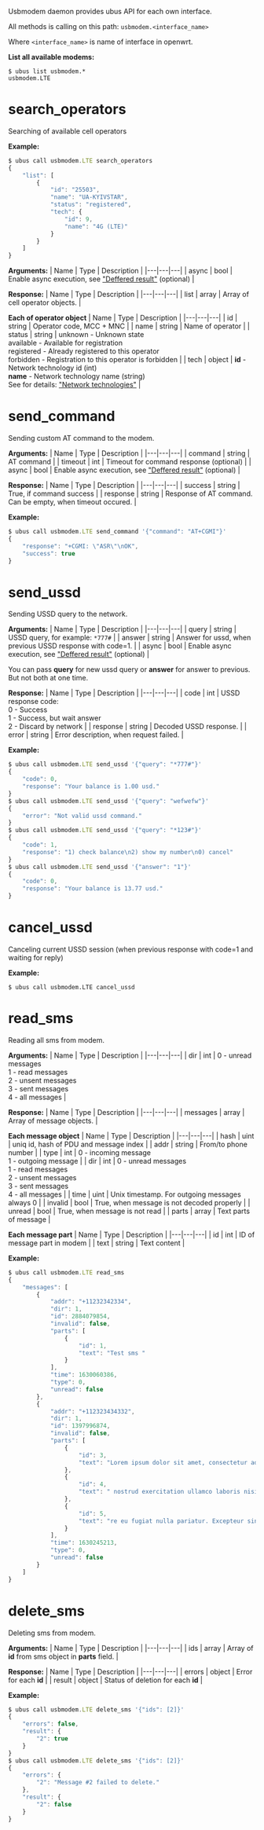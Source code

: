 Usbmodem daemon provides ubus API for each own interface.

All methods is calling on this path:
`usbmodem.<interface_name>`

Where `<interface_name>` is name of interface in openwrt.

**List all available modems:**
```
$ ubus list usbmodem.*
usbmodem.LTE
```

# search_operators

Searching of available cell operators

**Example:**
```js
$ ubus call usbmodem.LTE search_operators
{
	"list": [
		{
			"id": "25503",
			"name": "UA-KYIVSTAR",
			"status": "registered",
			"tech": {
				"id": 9,
				"name": "4G (LTE)"
			}
		}
	]
}
```

**Arguments:**
| Name | Type | Description |
|---|---|---|
| async | bool | Enable async execution, see ["Deffered result"](#deffered-result) (optional) |

**Response:**
| Name | Type | Description |
|---|---|---|
| list | array | Array of cell operator objects. |

**Each of operator object**
| Name | Type | Description |
|---|---|---|
| id | string | Operator code, MCC + MNC |
| name | string | Name of operator |
| status | string | unknown - Unknown state<br>available - Available for registration<br>registered - Already registered to this operator<br>forbidden - Registration to this operator is forbidden |
| tech | object | **id** - Network technology id (int)<br>**name** - Network technology name (string)<br>See for details: ["Network technologies"](#Network-technologies) |

# send_command

Sending custom AT command to the modem.

**Arguments:**
| Name | Type | Description |
|---|---|---|
| command | string | AT command |
| timeout | int | Timeout for command response (optional) |
| async | bool | Enable async execution, see ["Deffered result"](#deffered-result) (optional) |

**Response:**
| Name | Type | Description |
|---|---|---|
| success | string | True, if command success |
| response | string | Response of AT command. Can be empty, when timeout occured. |

**Example:**
```js
$ ubus call usbmodem.LTE send_command '{"command": "AT+CGMI"}'
{
	"response": "+CGMI: \"ASR\"\nOK",
	"success": true
}
```

# send_ussd

Sending USSD query to the network.

**Arguments:**
| Name | Type | Description |
|---|---|---|
| query | string | USSD query, for example: `*777#` |
| answer | string | Answer for ussd, when previous USSD response with code=1. |
| async | bool | Enable async execution, see ["Deffered result"](#deffered-result) (optional) |

You can pass **query** for new ussd query or **answer** for answer to previous. But not both at one time.

**Response:**
| Name | Type | Description |
|---|---|---|
| code | int | USSD response code:<br>0 - Success<br>1 - Success, but wait answer<br>2 - Discard by network |
| response | string | Decoded USSD response. |
| error | string | Error description, when request failed. |

**Example:**
```js
$ ubus call usbmodem.LTE send_ussd '{"query": "*777#"}'
{
	"code": 0,
	"response": "Your balance is 1.00 usd."
}
$ ubus call usbmodem.LTE send_ussd '{"query": "wefwefw"}'
{
	"error": "Not valid ussd command."
}
$ ubus call usbmodem.LTE send_ussd '{"query": "*123#"}'
{
	"code": 1,
	"response": "1) check balance\n2) show my number\n0) cancel"
}
$ ubus call usbmodem.LTE send_ussd '{"answer": "1"}'
{
	"code": 0,
	"response": "Your balance is 13.77 usd."
}
```

# cancel_ussd

Canceling current USSD session (when previous response with code=1 and waiting for reply)

**Example:**
```
$ ubus call usbmodem.LTE cancel_ussd
```

# read_sms

Reading all sms from modem.

**Arguments:**
| Name | Type | Description |
|---|---|---|
| dir | int | 0 - unread messages<br>1 - read messages<br>2 - unsent messages<br>3 - sent messages<br>4 - all messages |

**Response:**
| Name | Type | Description |
|---|---|---|
| messages | array | Array of message objects. |

**Each message object**
| Name | Type | Description |
|---|---|---|
| hash | uint | uniq id, hash of PDU and message index |
| addr | string | From/to phone number |
| type | int | 0 - incoming message<br>1 - outgoing message |
| dir | int | 0 - unread messages<br>1 - read messages<br>2 - unsent messages<br>3 - sent messages<br>4 - all messages |
| time | uint | Unix timestamp. For outgoing messages always 0 |
| invalid | bool | True, when message is not decoded properly |
| unread | bool | True, when message is not read |
| parts | array | Text parts of message |

**Each message part**
| Name | Type | Description |
|---|---|---|
| id | int | ID of message part in modem |
| text | string | Text content |

**Example:**
```js
$ ubus call usbmodem.LTE read_sms
{
	"messages": [
		{
			"addr": "+11232342334",
			"dir": 1,
			"id": 2884079854,
			"invalid": false,
			"parts": [
				{
					"id": 1,
					"text": "Test sms "
				}
			],
			"time": 1630060386,
			"type": 0,
			"unread": false
		},
		{
			"addr": "+112323434332",
			"dir": 1,
			"id": 1397996874,
			"invalid": false,
			"parts": [
				{
					"id": 3,
					"text": "Lorem ipsum dolor sit amet, consectetur adipiscing elit, sed do eiusmod tempor incididunt ut labore et dolore magna aliqua. Ut enim ad minim veniam, quis"
				},
				{
					"id": 4,
					"text": " nostrud exercitation ullamco laboris nisi ut aliquip ex ea commodo consequat. Duis aute irure dolor in reprehenderit in voluptate velit esse cillum dolo"
				},
				{
					"id": 5,
					"text": "re eu fugiat nulla pariatur. Excepteur sint occaecat cupidatat non proident, sunt in culpa qui officia deserunt mollit anim id est laborum."
				}
			],
			"time": 1630245213,
			"type": 0,
			"unread": false
		}
	]
}
```

# delete_sms

Deleting sms from modem.

**Arguments:**
| Name | Type | Description |
|---|---|---|
| ids | array | Array of **id** from sms object in **parts** field. |

**Response:**
| Name | Type | Description |
|---|---|---|
| errors | object | Error for each **id** |
| result | object | Status of deletion for each **id** |

**Example:**
```js
$ ubus call usbmodem.LTE delete_sms '{"ids": [2]}'
{
	"errors": false,
	"result": {
		"2": true
	}
}
$ ubus call usbmodem.LTE delete_sms '{"ids": [2]}'
{
	"errors": {
		"2": "Message #2 failed to delete."
	},
	"result": {
		"2": false
	}
}
```
